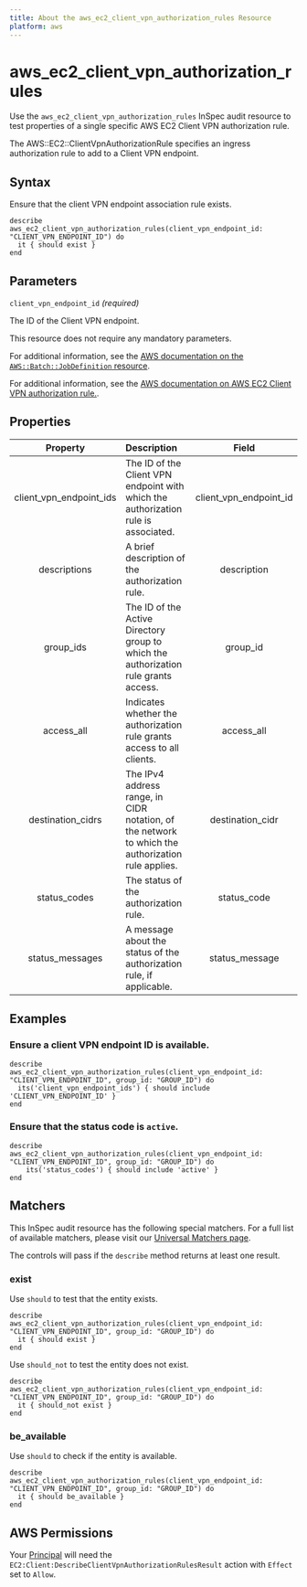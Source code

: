 ```yaml
---
title: About the aws_ec2_client_vpn_authorization_rules Resource
platform: aws
---
```


# aws_ec2_client_vpn_authorization_rules

Use the `aws_ec2_client_vpn_authorization_rules` InSpec audit resource to test properties of a single specific AWS EC2 Client VPN authorization rule.

The AWS::EC2::ClientVpnAuthorizationRule specifies an ingress authorization rule to add to a Client VPN endpoint.

## Syntax

Ensure that the client VPN endpoint association rule exists.

    describe aws_ec2_client_vpn_authorization_rules(client_vpn_endpoint_id: "CLIENT_VPN_ENDPOINT_ID") do
      it { should exist }
    end

## Parameters

`client_vpn_endpoint_id` _(required)_

The ID of the Client VPN endpoint.

This resource does not require any mandatory parameters.

For additional information, see the [AWS documentation on the `AWS::Batch::JobDefinition` resource](https://docs.aws.amazon.com/AWSCloudFormation/latest/UserGuide/aws-resource-batch-jobdefinition.html).


For additional information, see the [AWS documentation on AWS EC2 Client VPN authorization rule.](https://docs.aws.amazon.com/AWSCloudFormation/latest/UserGuide/aws-resource-ec2-clientvpnauthorizationrule.html).

## Properties

| Property  | Description | Field |
| :---: | :--- | :---: |
| client_vpn_endpoint_ids | The ID of the Client VPN endpoint with which the authorization rule is associated. | client_vpn_endpoint_id |
| descriptions | A brief description of the authorization rule. | description |
| group_ids | The ID of the Active Directory group to which the authorization rule grants access. | group_id |
| access_all | Indicates whether the authorization rule grants access to all clients. | access_all |
| destination_cidrs | The IPv4 address range, in CIDR notation, of the network to which the authorization rule applies. | destination_cidr |
| status_codes | The status of the authorization rule. | status_code |
| status_messages | A message about the status of the authorization rule, if applicable. | status_message |

## Examples

### Ensure a client VPN endpoint ID is available.

    describe aws_ec2_client_vpn_authorization_rules(client_vpn_endpoint_id: "CLIENT_VPN_ENDPOINT_ID", group_id: "GROUP_ID") do
      its('client_vpn_endpoint_ids') { should include 'CLIENT_VPN_ENDPOINT_ID' }
    end

### Ensure that the status code is `active`.

    describe aws_ec2_client_vpn_authorization_rules(client_vpn_endpoint_id: "CLIENT_VPN_ENDPOINT_ID", group_id: "GROUP_ID") do
        its('status_codes') { should include 'active' }
    end

## Matchers

This InSpec audit resource has the following special matchers. For a full list of available matchers, please visit our [Universal Matchers page](https://www.inspec.io/docs/reference/matchers/).

The controls will pass if the `describe` method returns at least one result.

### exist

Use `should` to test that the entity exists.

    describe aws_ec2_client_vpn_authorization_rules(client_vpn_endpoint_id: "CLIENT_VPN_ENDPOINT_ID", group_id: "GROUP_ID") do
      it { should exist }
    end

Use `should_not` to test the entity does not exist.

    describe aws_ec2_client_vpn_authorization_rules(client_vpn_endpoint_id: "CLIENT_VPN_ENDPOINT_ID", group_id: "GROUP_ID") do
      it { should_not exist }
    end

### be_available

Use `should` to check if the entity is available.

    describe aws_ec2_client_vpn_authorization_rules(client_vpn_endpoint_id: "CLIENT_VPN_ENDPOINT_ID", group_id: "GROUP_ID") do
      it { should be_available }
    end

## AWS Permissions

Your [Principal](https://docs.aws.amazon.com/IAM/latest/UserGuide/intro-structure.html#intro-structure-principal) will need the `EC2:Client:DescribeClientVpnAuthorizationRulesResult` action with `Effect` set to `Allow`.
